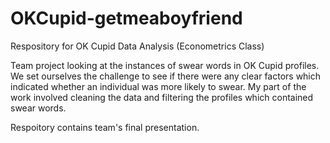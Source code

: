 # OKCupid-getmeaboyfriend
Respository for OK Cupid Data Analysis (Econometrics Class)

Team project looking at the instances of swear words in OK Cupid profiles. We set ourselves the challenge to see if there were any clear factors which indicated whether an individual was more likely to swear. My part of the work involved cleaning the data and filtering the profiles which contained swear words.

Respoitory contains team's final presentation.
